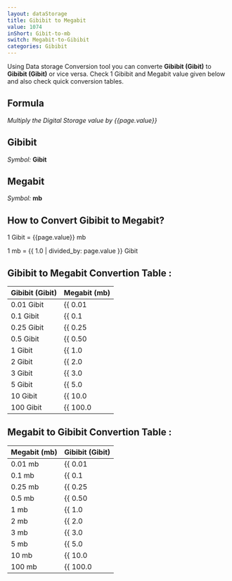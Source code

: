 ```yaml
---
layout: dataStorage
title: Gibibit to Megabit
value: 1074
inShort: Gibit-to-mb
switch: Megabit-to-Gibibit
categories: Gibibit
---
```


Using Data storage Conversion tool you can converte **Gibibit (Gibit)** to **Gibibit (Gibit)** or vice versa. Check 1 Gibibit and Megabit value given below and also check quick conversion tables.

## Formula
*Multiply the Digital Storage value by {{page.value}}*

## Gibibit
*Symbol:* **Gibit**

## Megabit
*Symbol:* **mb**

## How to Convert Gibibit to Megabit?

1 Gibit = {{page.value}} mb

1 mb = {{ 1.0 | divided_by: page.value }} Gibit


## Gibibit to Megabit Convertion Table :

| Gibibit (Gibit) | Megabit (mb) |
| ---- | ---- |
| 0.01 Gibit | {{ 0.01 | times: page.value | round: 12 }} mb |
| 0.1 Gibit | {{ 0.1 | times: page.value | round: 12 }} mb |
| 0.25 Gibit | {{ 0.25 | times: page.value | round: 12 }} mb |
| 0.5 Gibit | {{ 0.50 | times: page.value | round: 12 }} mb |
| 1 Gibit | {{ 1.0 | times: page.value | round: 12 }} mb |
| 2 Gibit | {{ 2.0 | times: page.value | round: 12 }} mb |
| 3 Gibit | {{ 3.0 | times: page.value | round: 12 }} mb |
| 5 Gibit | {{ 5.0 | times: page.value | round: 12 }} mb |
| 10 Gibit | {{ 10.0 | times: page.value | round: 12 }} mb |
| 100 Gibit | {{ 100.0 | times: page.value | round: 12 }} mb |

## Megabit to Gibibit Convertion Table :

| Megabit (mb) | Gibibit (Gibit) |
| ---- | ---- |
| 0.01 mb | {{ 0.01 | divided_by: page.value | round: 12 }} Gibit |
| 0.1 mb | {{ 0.1 | divided_by: page.value | round: 12 }} Gibit |
| 0.25 mb | {{ 0.25 | divided_by: page.value | round: 12 }} Gibit |
| 0.5 mb | {{ 0.50 | divided_by: page.value | round: 12 }} Gibit |
| 1 mb | {{ 1.0 | divided_by: page.value | round: 12 }} Gibit |
| 2 mb | {{ 2.0 | divided_by: page.value | round: 12 }} Gibit |
| 3 mb | {{ 3.0 | divided_by: page.value | round: 12 }} Gibit |
| 5 mb | {{ 5.0 | divided_by: page.value | round: 12 }} Gibit |
| 10 mb | {{ 10.0 | divided_by: page.value | round: 12 }} Gibit |
| 100 mb | {{ 100.0 | divided_by: page.value | round: 12 }} Gibit |


<script>
document.getElementById('selectInput')[11].selected = true
document.getElementById('selectOutput')[6].selected = true
</script>

